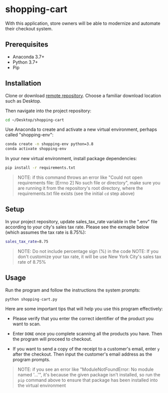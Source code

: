 # shopping-cart

With this application, store owners will be able to modernize and automate their checkout system.

## Prerequisites

  + Anaconda 3.7+
  + Python 3.7+
  + Pip

## Installation

Clone or download [remote repository](https://github.com/sshshana/shopping-cart). Choose a familiar download location such as Desktop.

Then navigate into the project repository:

```sh
cd ~/Desktop/shopping-cart
```

Use Anaconda to create and activate a new virtual environment, perhaps called "shopping-env":

```sh
conda create -n shopping-env python=3.8 
conda activate shopping-env
```
In your new virtual environment, install package dependencies:

```sh
pip install -r requirements.txt
```

> NOTE: if this command throws an error like "Could not open requirements file: [Errno 2] No such file or directory", make sure you are running it from the repository's root directory, where the requirements.txt file exists (see the initial `cd` step above)

## Setup

In your project repository, update sales_tax_rate variable in the ".env" file according to your city's sales tax rate. Please see the exmaple below (which assumes the tax rate is 8.75%):

```sh
sales_tax_rate=8.75
```
> NOTE: Do not include percentage sign (%) in the code
> NOTE: If you don't customize your tax rate, it will be use New York City's sales tax rate of 8.75%


## Usage
Run the program and follow the instructions the system prompts:

```py
python shopping-cart.py
```

Here are some important tips that will help you use this program effectively:

 + Please verify that you enter the correct identifier of the product you want to scan.

 + Enter `DONE` once you complete scanning all the products you have. Then the program will proceed to checkout.
 
 + If you want to send a copy of the receipt to a customer's email, enter `y` after the checkout. Then input the customer's email address as the program prompts.



> NOTE: if you see an error like "ModuleNotFoundError: No module named '...'", it's because the given package isn't installed, so run the `pip` command above to ensure that package has been installed into the virtual environment

